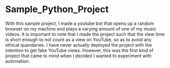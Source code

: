 # Sample_Python_Project
With this sample project, I made a youtube bot that opens up a random browser on my machine and plays a varying amount of one of my music videos. It is important to note that I made the project such that the view time is short enough to not count as a view on YouTube, so as to avoid any ethical quandaries. I have never actually deployed the project with the intention to get fake YouTube views. However, this was the first kind of project that came to mind when i decided I wanted to experiment with automation.
